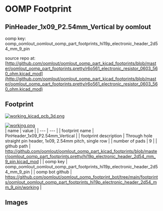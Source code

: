 # OOMP Footprint  
## PinHeader_1x09_P2.54mm_Vertical  by oomlout  
  
oomp key: oomp_oomlout_oomlout_oomp_part_footprints_hi19p_electronic_header_2d54_mm_9_pin  
  
source repo at: [http://github.com/oomlout/oomlout_oomp_part_kicad_footprints/blob/master/oomlout_oomp_part_footprints.pretty/r6o561_electronic_resistor_0603_560_ohm.kicad_mod](http://github.com/oomlout/oomlout_oomp_part_kicad_footprints/blob/master/oomlout_oomp_part_footprints.pretty/r6o561_electronic_resistor_0603_560_ohm.kicad_mod)  
## Footprint  
  
[![working_kicad_pcb_3d.png](working_kicad_pcb_3d_600.png)](working_kicad_pcb_3d.png)  
  
[![working.png](working_600.png)](working.png)  
| name | value | 
| --- | --- | 
| footprint name | PinHeader_1x09_P2.54mm_Vertical | 
| footprint description | Through hole straight pin header, 1x09, 2.54mm pitch, single row | 
| number of pads | 9 | 
| github path | http://github.com/oomlout/oomlout_oomp_part_kicad_footprints/blob/master/oomlout_oomp_part_footprints.pretty/hi19p_electronic_header_2d54_mm_9_pin.kicad_mod | 
| oomp key | oomp_oomlout_oomlout_oomp_part_footprints_hi19p_electronic_header_2d54_mm_9_pin | 
| oomp bot github | https://github.com/oomlout/oomlout_oomp_footprint_bot/tree/main/footprints/oomlout_oomlout_oomp_part_footprints_hi19p_electronic_header_2d54_mm_9_pin/working | 
## Images  
